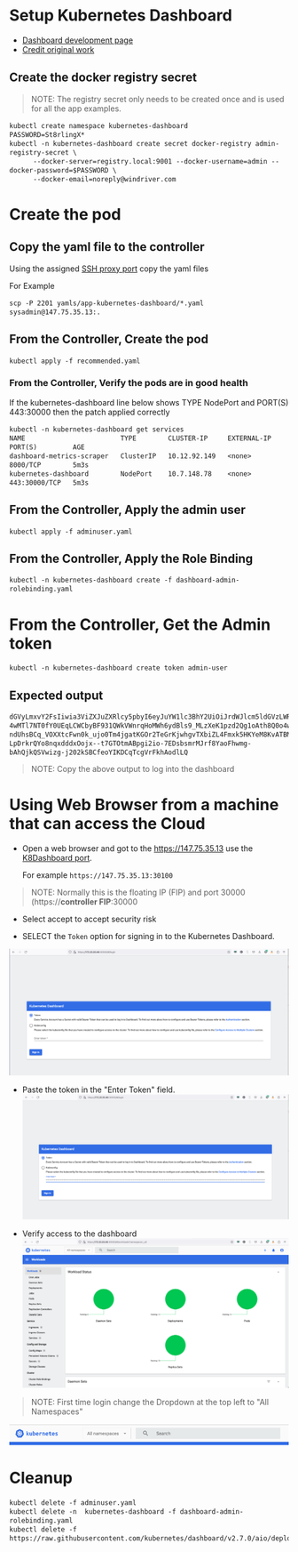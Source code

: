 # Setup Kubernetes Dashboard
- [Dashboard development page](https://kubernetes.io/docs/tasks/access-application-cluster/web-ui-dashboard/)
- [Credit original work](https://computingforgeeks.com/how-to-install-kubernetes-dashboard-with-nodeport/)

## Create the docker registry secret

> NOTE: The registry secret only needs to be created once and is used for all the app examples.  

```
kubectl create namespace kubernetes-dashboard
PASSWORD=St8rlingX*
kubectl -n kubernetes-dashboard create secret docker-registry admin-registry-secret \
      --docker-server=registry.local:9001 --docker-username=admin --docker-password=$PASSWORD \
      --docker-email=noreply@windriver.com

```

# Create the pod

## Copy the yaml file to the controller
Using the assigned [SSH proxy port](../jumphost-setup/jumphost-targets.md) copy the yaml files

For Example
```
scp -P 2201 yamls/app-kubernetes-dashboard/*.yaml sysadmin@147.75.35.13:.

```

## From the Controller, Create the pod
```
kubectl apply -f recommended.yaml
```

### From the Controller, Verify the pods are in good health

If the kubernetes-dashboard line below shows TYPE NodePort and PORT(S) 443:30000 then the patch applied correctly

```
kubectl -n kubernetes-dashboard get services
NAME                        TYPE        CLUSTER-IP     EXTERNAL-IP   PORT(S)         AGE
dashboard-metrics-scraper   ClusterIP   10.12.92.149   <none>        8000/TCP        5m3s
kubernetes-dashboard        NodePort    10.7.148.78    <none>        443:30000/TCP   5m3s
```

## From the Controller, Apply the admin user

```
kubectl apply -f adminuser.yaml
```

## From the Controller, Apply the Role Binding
```
kubectl -n kubernetes-dashboard create -f dashboard-admin-rolebinding.yaml 
```

# From the Controller, Get the Admin token
```
kubectl -n kubernetes-dashboard create token admin-user
```

## Expected output
```
dGVyLmxvY2FsIiwia3ViZXJuZXRlcy5pbyI6eyJuYW1lc3BhY2UiOiJrdWJlcm5ldGVzLWRhc2hib2FyZCIsInNlcnZpY2VhY2NvdW50Ijp7Im5hbWUiOiJhZG1pbi11c2VyIiwidWlkIjoiOTE3MDUyZTEtNGNlYy00ODI4LWIwZTQtYTljNWFmZDgzOTFjIn19LCJuYmYiOjE2ODY0MTQ0OTksInN1YiI6InN5c3RlbTpzZXJ2aWNlYWNjb3VudDprdWJlcm5ldGVzLWRhc2hib2FyZDphZG1pbi11c2VyIn0.ofn9mzeGuSH6uLaMl7MW24ZQTIeLxUKUrPATiNDII0NpHMeUKDWvuG7yAwgS2GhUVZETHajf-4wMTl7NT0fY0UEqLCWCbyBF931QWkVWnrqHoMWh6ydBls9_MLzXeK1pzd2Qg1oAth8Q0o4wJ-ndUhsBCq_VOXXtcFwn0k_ujo0Tm4jgatKGOr2TeGrKjwhgvTXbiZL4Fmxk5HKYeM8KvATBMRxzFYN2r_SRnjz1Jeu-LpDrkrQYo8nqxdddxOojx--t7GTOtmABpgi2io-7EDsbsmrMJrf8YaoFhwmg-bAhQjkQSVwizg-j202kSBCfeoYIKDCqTcgVrFkhAodlLQ
```

> NOTE: Copy the above output to log into the dashboard

# Using Web Browser from a machine that can access the Cloud

- Open a web browser and got to the https://147.75.35.13 use the [K8Dashboard port](../jumphost-setup/jumphost-targets.md).  

  For example `https://147.75.35.13:30100`

> NOTE: Normally this is the floating IP (FIP) and port 30000 (https://**controller FIP**:30000

- Select accept to accept security risk

- SELECT  the `Token` option for signing in to the Kubernetes Dashboard.

![Login](images/app-k8s-dashboard-login.png)

- Paste the token in the "Enter Token" field.
![Paste Token](images/app-k8s-dashboard-paste-token.png)

- Verify access to the dashboard
![View](images/app-k8s-dashboard-view.png)

> NOTE: First time login change the Dropdown at the top left to "All Namespaces"

![All Namespaces](images/app-k8s-dashboard-allnamespaces.png)

# Cleanup

```
kubectl delete -f adminuser.yaml
kubectl delete -n  kubernetes-dashboard -f dashboard-admin-rolebinding.yaml 
kubectl delete -f https://raw.githubusercontent.com/kubernetes/dashboard/v2.7.0/aio/deploy/recommended.yaml
```